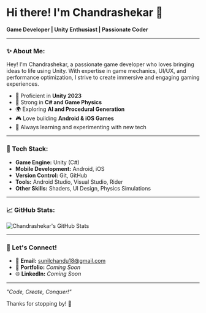 # Hi there! I'm Chandrashekar 👋

**Game Developer | Unity Enthusiast | Passionate Coder**

---

### ✨ About Me:
Hey! I'm Chandrashekar, a passionate game developer who loves bringing ideas to life using Unity. With expertise in game mechanics, UI/UX, and performance optimization, I strive to create immersive and engaging gaming experiences.

- 🌟 Proficient in **Unity 2023**
- 💪 Strong in **C# and Game Physics**
- 🌍 Exploring **AI and Procedural Generation**
- 🎮 Love building **Android & iOS Games**
- 🚀 Always learning and experimenting with new tech

---

### 🔧 Tech Stack:
- **Game Engine:** Unity (C#)
- **Mobile Development:** Android, iOS
- **Version Control:** Git, GitHub
- **Tools:** Android Studio, Visual Studio, Rider
- **Other Skills:** Shaders, UI Design, Physics Simulations

---

### 📈 GitHub Stats:
![Chandrashekar's GitHub Stats](https://github-readme-stats.vercel.app/api?username=chandrashekar-18&show_icons=true&theme=tokyonight)

---

### 📢 Let's Connect!
- 📧 **Email:** [sunilchandu18@gmail.com](mailto:sunilchandu18@gmail.com)
- 🔗 **Portfolio:** _Coming Soon_
- 🌐 **LinkedIn:** _Coming Soon_

---

_"Code, Create, Conquer!"_

Thanks for stopping by! 🌟
